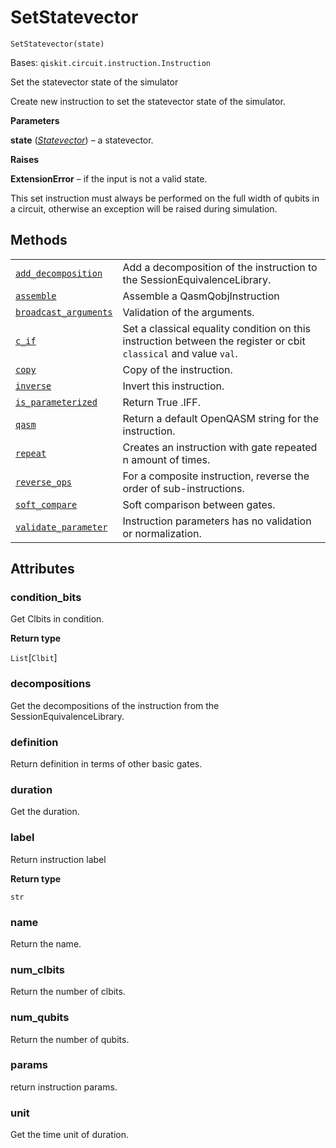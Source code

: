 # SetStatevector

<span id="undefined" />

`SetStatevector(state)`

Bases: `qiskit.circuit.instruction.Instruction`

Set the statevector state of the simulator

Create new instruction to set the statevector state of the simulator.

**Parameters**

**state** ([*Statevector*](qiskit.quantum_info.Statevector#qiskit.quantum_info.Statevector "qiskit.quantum_info.Statevector")) – a statevector.

**Raises**

**ExtensionError** – if the input is not a valid state.

<Admonition title="Note" type="note">
  This set instruction must always be performed on the full width of qubits in a circuit, otherwise an exception will be raised during simulation.
</Admonition>

## Methods

|                                                                                                                                                                                                                            |                                                                                                                  |
| -------------------------------------------------------------------------------------------------------------------------------------------------------------------------------------------------------------------------- | ---------------------------------------------------------------------------------------------------------------- |
| [`add_decomposition`](qiskit.providers.aer.library.SetStatevector.add_decomposition#qiskit.providers.aer.library.SetStatevector.add_decomposition "qiskit.providers.aer.library.SetStatevector.add_decomposition")         | Add a decomposition of the instruction to the SessionEquivalenceLibrary.                                         |
| [`assemble`](qiskit.providers.aer.library.SetStatevector.assemble#qiskit.providers.aer.library.SetStatevector.assemble "qiskit.providers.aer.library.SetStatevector.assemble")                                             | Assemble a QasmQobjInstruction                                                                                   |
| [`broadcast_arguments`](qiskit.providers.aer.library.SetStatevector.broadcast_arguments#qiskit.providers.aer.library.SetStatevector.broadcast_arguments "qiskit.providers.aer.library.SetStatevector.broadcast_arguments") | Validation of the arguments.                                                                                     |
| [`c_if`](qiskit.providers.aer.library.SetStatevector.c_if#qiskit.providers.aer.library.SetStatevector.c_if "qiskit.providers.aer.library.SetStatevector.c_if")                                                             | Set a classical equality condition on this instruction between the register or cbit `classical` and value `val`. |
| [`copy`](qiskit.providers.aer.library.SetStatevector.copy#qiskit.providers.aer.library.SetStatevector.copy "qiskit.providers.aer.library.SetStatevector.copy")                                                             | Copy of the instruction.                                                                                         |
| [`inverse`](qiskit.providers.aer.library.SetStatevector.inverse#qiskit.providers.aer.library.SetStatevector.inverse "qiskit.providers.aer.library.SetStatevector.inverse")                                                 | Invert this instruction.                                                                                         |
| [`is_parameterized`](qiskit.providers.aer.library.SetStatevector.is_parameterized#qiskit.providers.aer.library.SetStatevector.is_parameterized "qiskit.providers.aer.library.SetStatevector.is_parameterized")             | Return True .IFF.                                                                                                |
| [`qasm`](qiskit.providers.aer.library.SetStatevector.qasm#qiskit.providers.aer.library.SetStatevector.qasm "qiskit.providers.aer.library.SetStatevector.qasm")                                                             | Return a default OpenQASM string for the instruction.                                                            |
| [`repeat`](qiskit.providers.aer.library.SetStatevector.repeat#qiskit.providers.aer.library.SetStatevector.repeat "qiskit.providers.aer.library.SetStatevector.repeat")                                                     | Creates an instruction with gate repeated n amount of times.                                                     |
| [`reverse_ops`](qiskit.providers.aer.library.SetStatevector.reverse_ops#qiskit.providers.aer.library.SetStatevector.reverse_ops "qiskit.providers.aer.library.SetStatevector.reverse_ops")                                 | For a composite instruction, reverse the order of sub-instructions.                                              |
| [`soft_compare`](qiskit.providers.aer.library.SetStatevector.soft_compare#qiskit.providers.aer.library.SetStatevector.soft_compare "qiskit.providers.aer.library.SetStatevector.soft_compare")                             | Soft comparison between gates.                                                                                   |
| [`validate_parameter`](qiskit.providers.aer.library.SetStatevector.validate_parameter#qiskit.providers.aer.library.SetStatevector.validate_parameter "qiskit.providers.aer.library.SetStatevector.validate_parameter")     | Instruction parameters has no validation or normalization.                                                       |

## Attributes

<span id="undefined" />

### condition\_bits

Get Clbits in condition.

**Return type**

`List`\[`Clbit`]

<span id="undefined" />

### decompositions

Get the decompositions of the instruction from the SessionEquivalenceLibrary.

<span id="undefined" />

### definition

Return definition in terms of other basic gates.

<span id="undefined" />

### duration

Get the duration.

<span id="undefined" />

### label

Return instruction label

**Return type**

`str`

<span id="undefined" />

### name

Return the name.

<span id="undefined" />

### num\_clbits

Return the number of clbits.

<span id="undefined" />

### num\_qubits

Return the number of qubits.

<span id="undefined" />

### params

return instruction params.

<span id="undefined" />

### unit

Get the time unit of duration.
